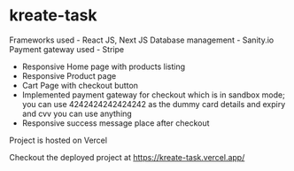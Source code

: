 # kreate-task

Frameworks used - React JS, Next JS
Database management - Sanity.io
Payment gateway used - Stripe


- Responsive Home page with products listing
- Responsive Product page
- Cart Page with checkout button
- Implemented payment gateway for checkout which is in sandbox mode; you can use 4242424242424242 as the dummy card details and expiry and cvv you can use anything
- Responsive success message place after checkout

Project is hosted on Vercel

Checkout the deployed project at https://kreate-task.vercel.app/
